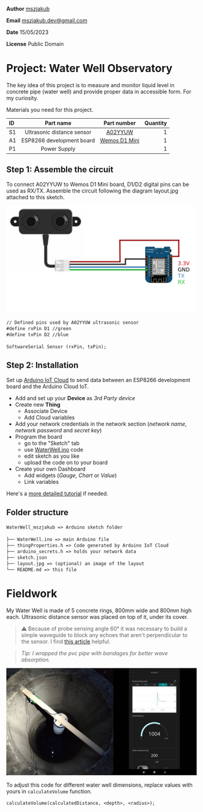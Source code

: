 **Author** [mszjakub](https://github.com/mszjakub)

**Email** mszjakub.dev@gmail.com

**Date** 15/05/2023

**License** Public Domain

# Project: Water Well Observatory

The key idea of this project is to measure and monitor liquid level in concrete pipe (water well) and provide proper data in accessible form. For my curiosity.

Materials you need for this project.

| ID  |         Part name          |                                      Part number                                      | Quantity |
| :-- | :------------------------: | :-----------------------------------------------------------------------------------: | -------: |
| S1  | Ultrasonic distance sensor | [A02YYUW](https://wiki.dfrobot.com/_A02YYUW_Waterproof_Ultrasonic_Sensor_SKU_SEN0311) |        1 |
| A1  | ESP8266 development board  |            [Wemos D1 Mini](https://www.wemos.cc/en/latest/d1/d1_mini.html)            |        1 |
| P1  |        Power Supply        |                                                                                       |        1 |

## Step 1: Assemble the circuit

To connect A02YYUW to Wemos D1 Mini board, D1/D2 digital pins can be used as RX/TX.
Assemble the circuit following the diagram layout.jpg attached to this sketch.

![Assembly of A02YYUW ultrasonic sensor & Wemos D1 Mini board](./layout.jpg)

```
// Defined pins used by A02YYUW ultrasonic sensor
#define rxPin D1 //green
#define txPin D2 //blue

SoftwareSerial Sensor (rxPin, txPin);
```

## Step 2: Installation

Set up [Arduino IoT Cloud](https://create.arduino.cc/iot/) to send data between an ESP8266 development board and the Arduino Cloud IoT.

-   Add and set up your **Device** as _3rd Party device_
-   Create new **Thing**
    -   Associate Device
    -   Add Cloud variables
-   Add your network credentials in the network section (_network name_, _network password_ and _secret key_)
-   Program the board
    -   go to the "Sketch" tab
    -   use [WaterWell.ino](./WaterWell.ino) code
    -   edit sketch as you like
    -   upload the code on to your board
-   Create your own Dashboard
    -   Add widgets (_Gauge_, _Chart_ or _Value_)
    -   Link variables

Here's a [more detailed tutorial](https://docs.arduino.cc/arduino-cloud/getting-started/esp-32-cloud) if needed.

## Folder structure

```
WaterWell_mszjakub => Arduino sketch folder

├── WaterWell.ino => main Arduino file
├── thingProperties.h => Code generated by Arduino IoT Cloud
├── arduino_secrets.h => holds your network data
├── sketch.json
├── layout.jpg => (optional) an image of the layout
└── README.md => this file
```

# Fieldwork

My Water Well is made of 5 concrete rings, 800mm wide and 800mm high each. Ultrasonic distance sensor was placed on top of it, under its cover.

> :warning: Because of probe sensing angle 60° it was necessary to build a simple waveguide to block any echoes that aren't perpendicular to the sensor. I find [this article](https://www.apgsensors.com/about-us/blog/how-to-make-a-standpipe-and-wave-guide-for-your-ultrasonic-sensor) helpful.

> _Tip: I wrapped the pvc pipe with bandages for better wave absorption._

![low-cost probe mount](./mount.jpg)

To adjust this code for different water well dimensions, replace values with yours in `calculateVolume` function.

```
calculateVolume(calculatedDistance, <depth>, <radius>);
```
